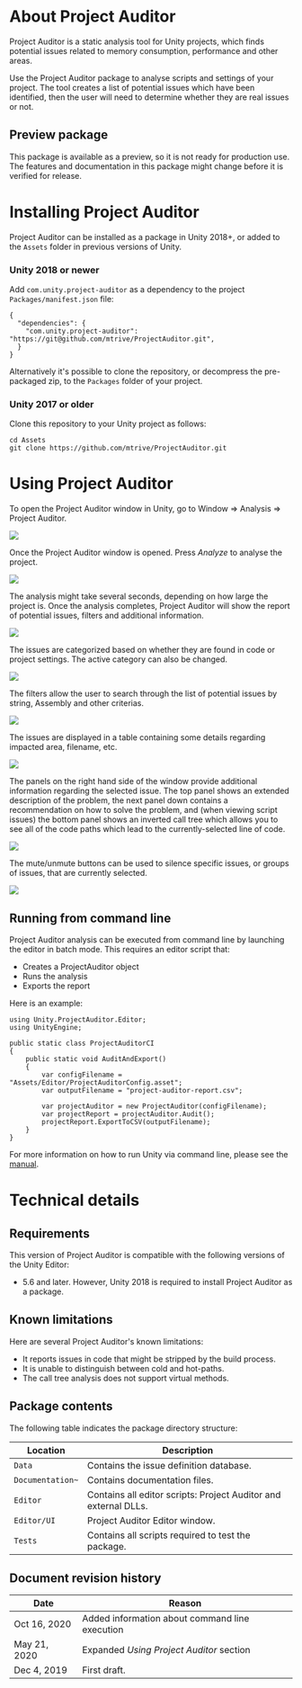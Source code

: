 # About Project Auditor
Project Auditor is a static analysis tool for Unity projects, which finds potential issues related to memory consumption, performance and other areas.

Use the Project Auditor package to analyse scripts and settings of your project. The tool creates a list of potential issues which have been identified, then the user will need to determine whether they are real issues or not.

## Preview package
This package is available as a preview, so it is not ready for production use. The features and documentation in this package might change before it is verified for release.


# Installing Project Auditor
Project Auditor can be installed as a package in Unity 2018+, or added to the `Assets` folder in previous versions of Unity.
### Unity 2018 or newer
Add `com.unity.project-auditor` as a dependency to the project `Packages/manifest.json` file:

```
{
  "dependencies": {
    "com.unity.project-auditor": "https://git@github.com/mtrive/ProjectAuditor.git",
  }
}
```

Alternatively it's possible to clone the repository, or decompress the pre-packaged zip, to the `Packages` folder of your project.

### Unity 2017 or older
Clone this repository to your Unity project as follows:

```
cd Assets
git clone https://github.com/mtrive/ProjectAuditor.git
```

<a name="UsingProjectAuditor"></a>
# Using Project Auditor
To open the Project Auditor window in Unity, go to Window => Analysis => Project Auditor.

<img src="images/window-menu.png">

Once the Project Auditor window is opened. Press *Analyze* to analyse the project.

<img src="images/intro.png">

The analysis might take several seconds, depending on how large the project is. Once the analysis completes, Project Auditor will show the report of potential issues, filters and additional information.

<img src="images/overview.png">

The issues are categorized based on whether they are found in code or project settings. The active category can also be changed.

<img src="images/category.png">

The filters allow the user to search through the list of potential issues by string, Assembly and other criterias.

<img src="images/filters.png">

The issues are displayed in a table containing some details regarding impacted area, filename, etc.

<img src="images/issues.png">

The panels on the right hand side of the window provide additional information regarding the selected issue. The top panel shows an extended description of the problem, the next panel down contains a recommendation on how to solve the problem, and (when viewing script issues) the bottom panel shows an inverted call tree which allows you to see all of the code paths which lead to the currently-selected line of code.

<img src="images/panels.png">

The mute/unmute buttons can be used to silence specific issues, or groups of issues, that are currently selected.

<img src="images/mute.png">

## Running from command line
Project Auditor analysis can be executed from command line by launching the editor in batch mode. This requires an editor script that:

* Creates a ProjectAuditor object
* Runs the analysis
* Exports the report

Here is an example:

```
using Unity.ProjectAuditor.Editor;
using UnityEngine;

public static class ProjectAuditorCI
{
    public static void AuditAndExport()
    {
        var configFilename = "Assets/Editor/ProjectAuditorConfig.asset";
        var outputFilename = "project-auditor-report.csv";

        var projectAuditor = new ProjectAuditor(configFilename);
        var projectReport = projectAuditor.Audit();
        projectReport.ExportToCSV(outputFilename);
    }
}
```
For more information on how to run Unity via command line, please see the [manual](https://docs.unity3d.com/Manual/CommandLineArguments.html).

# Technical details
## Requirements
This version of Project Auditor is compatible with the following versions of the Unity Editor:

* 5.6 and later. However, Unity 2018 is required to install Project Auditor as a package.

## Known limitations
Here are several Project Auditor's known limitations:

* It reports issues in code that might be stripped by the build process.
* It is unable to distinguish between cold and hot-paths.
* The call tree analysis does not support virtual methods.

## Package contents
The following table indicates the package directory structure:

|Location|Description|
|---|---|
|`Data`|Contains the issue definition database.|
|`Documentation~`|Contains documentation files.|
|`Editor`|Contains all editor scripts: Project Auditor and external DLLs.|
|`Editor/UI`|Project Auditor Editor window.|
|`Tests`|Contains all scripts required to test the package.|

## Document revision history 
|Date|Reason|
|---|---|
|Oct 16, 2020|Added information about command line execution|
|May 21, 2020 |Expanded *Using Project Auditor* section|
|Dec 4, 2019|First draft.|